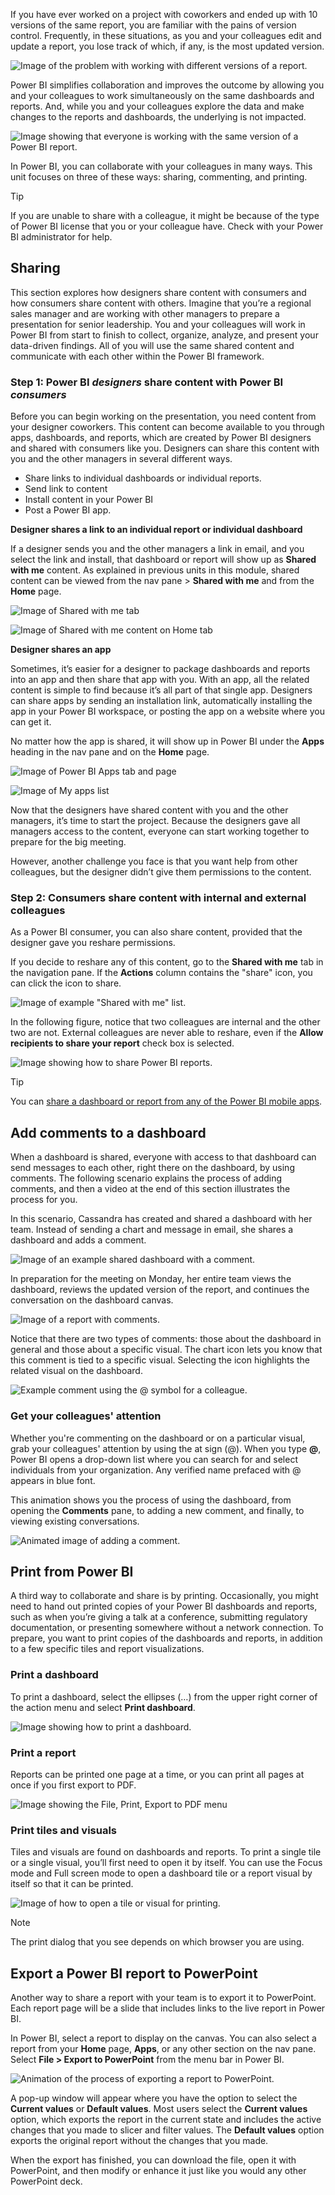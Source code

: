 If you have ever worked on a project with coworkers and ended up with 10 versions of the same report, you are familiar with the pains of version control. Frequently, in these situations, as you and your colleagues edit and update a report, you lose track of which, if any, is the most updated version.

![Image of the problem with working with different versions of a report.](../media/1-4/power-bi-versioning-problem7.png)

Power BI simplifies collaboration and improves the outcome by allowing you and your colleagues to work simultaneously on the same dashboards and reports. And, while you and your colleagues explore the data and make changes to the reports and dashboards, the underlying is not impacted.

![Image showing that everyone is working with the same version of a Power BI report.](../media/1-4/power-bi-versioning-solution7.png)

In Power BI, you can collaborate with your colleagues in many ways. This unit focuses on three of these ways: sharing, commenting, and printing.

> [!TIP]
> If you are unable to share with a colleague, it might be because of the type of Power BI license that you or your colleague have. Check with your Power BI administrator for help.

## Sharing

This section explores how designers share content with consumers and how consumers share content with others. Imagine that you’re a regional sales manager and are working with other managers to prepare a presentation for senior leadership. You and your colleagues will work in Power BI from start to finish to collect, organize, analyze, and present your data-driven findings. All of you will use the same shared content and communicate with each other within the Power BI framework.

### Step 1: Power BI _designers_ share content with Power BI _consumers_ 

Before you can begin working on the presentation, you need content from your designer coworkers. This content can become available to you through apps, dashboards, and reports, which are created by Power BI designers and shared with consumers like you. Designers can share this content with you and the other managers in several different ways.  

*   Share links to individual dashboards or individual reports.
*   Send link to content
*   Install content in your Power BI
*   Post a Power BI app.

**Designer shares a link to an individual report or individual dashboard**

If a designer sends you and the other managers a link in email, and you select the link and install, that dashboard or report will show up as **Shared with me** content. As explained in previous units in this module, shared content can be viewed from the nav pane > **Shared with me** and from the **Home** page.

![Image of Shared with me tab](../media/1-4/power-bi-shared.png)

![Image of Shared with me content on Home tab](../media/1-4/power-bi-home.png)

**Designer shares an app**

Sometimes, it’s easier for a designer to package dashboards and reports into an app and then share that app with you. With an app, all the related content is simple to find because it’s all part of that single app. Designers can share apps by sending an installation link, automatically installing the app in your Power BI workspace, or posting the app on a website where you can get it.

No matter how the app is shared, it will show up in Power BI under the **Apps** heading in the nav pane and on the **Home** page.

![Image of Power BI Apps tab and page](../media/1-4/power-bi-apps.png)

![Image of My apps list](../media/1-4/power-bi-my-apps.png)

Now that the designers have shared content with you and the other managers, it’s time to start the project. Because the designers gave all managers access to the content, everyone can start working together to prepare for the big meeting.

However, another challenge you face is that you want help from other colleagues, but the designer didn’t give them permissions to the content.

### Step 2: Consumers share content with internal and external colleagues
As a Power BI consumer, you can also share content, provided that the designer gave you reshare permissions.

If you decide to reshare any of this content, go to the **Shared with me** tab in the navigation pane. If the **Actions** column contains the "share" icon, you can click the icon to share. 

![Image of example "Shared with me" list.](../media/1-4/power-bi-share-reports.png)

In the following figure, notice that two colleagues are internal and the other two are not. External colleagues are never able to reshare, even if the **Allow recipients to share your report** check box is selected.

![Image showing how to share Power BI reports.](../media/1-4/power-bi-share.png)


> [!TIP]
> You can [share a dashboard or report from any of the Power BI mobile apps](https://docs.microsoft.com/power-bi/consumer/mobile/mobile-share-dashboard-from-the-mobile-apps). 


## Add comments to a dashboard

When a dashboard is shared, everyone with access to that dashboard can send messages to each other, right there on the dashboard, by using comments. The following scenario explains the process of adding comments, and then a video at the end of this section illustrates the process for you.

In this scenario, Cassandra has created and shared a dashboard with her team. Instead of sending a chart and message in email, she shares a dashboard and adds a comment.

![Image of an example shared dashboard with a comment.](../media/1-4/power-bi-discussion.png)

In preparation for the meeting on Monday, her entire team views the dashboard, reviews the updated version of the report, and continues the conversation on the dashboard canvas. 

![Image of a report with comments.](../media/1-4/power-bi-comment6.png)

Notice that there are two types of comments: those about the dashboard in general and those about a specific visual. The chart icon lets you know that this comment is tied to a specific visual. Selecting the icon highlights the related visual on the dashboard.

![Example comment using the @ symbol for a colleague.](../media/1-4/power-bi-comment-icon.png)

### Get your colleagues' attention 

Whether you're commenting on the dashboard or on a particular visual, grab your colleagues' attention by using the at sign (@). When you type **@**, Power BI opens a drop-down list where you can search for and select individuals from your organization. Any verified name prefaced with @ appears in blue font.


This animation shows you the process of using the dashboard, from opening the **Comments** pane, to adding a new comment, and finally, to viewing existing conversations.

![Animated image of adding a comment.](../media/1-4/power-bi-commenting.gif)


## Print from Power BI

A third way to collaborate and share is by printing. Occasionally, you might need to hand out printed copies of your Power BI dashboards and reports, such as when you’re giving a talk at a conference, submitting regulatory documentation, or presenting somewhere without a network connection. To prepare, you want to print copies of the dashboards and reports, in addition to a few specific tiles and report visualizations. 

### Print a dashboard

To print a dashboard, select the ellipses (…) from the upper right corner of the action menu and select **Print dashboard**.

![Image showing how to print a dashboard.](../media/1-4/power-bi-print-dash.png)

### Print a report

Reports can be printed one page at a time, or you can print all pages at once if you first export to PDF.

![Image showing the File, Print, Export to PDF menu](../media/1-4/power-bi-print-pdf.png)

### Print tiles and visuals

Tiles and visuals are found on dashboards and reports. To print a single tile or a single visual, you’ll first need to open it by itself. You can use the Focus mode and Full screen mode to open a dashboard tile or a report visual by itself so that it can be printed.

![Image of how to open a tile or visual for printing.](../media/1-4/power-bi-print-tile.png)


> [!NOTE] 
> The print dialog that you see depends on which browser you are using.

## Export a Power BI report to PowerPoint

Another way to share a report with your team is to export it to PowerPoint. Each report page will be a slide that includes links to the live report in Power BI.

In Power BI, select a report to display on the canvas. You can also select a report from your **Home** page, **Apps**, or any other section on the nav pane. Select **File > Export to PowerPoint** from the menu bar in Power BI.

![Animation of the process of exporting a report to PowerPoint.](../media/1-4/power-bi-export-pptx.gif)

A pop-up window will appear where you have the option to select the **Current values** or **Default values**. Most users select the **Current values** option, which exports the report in the current state and includes the active changes that you made to slicer and filter values. The **Default values** option exports the original report without the changes that you made.

When the export has finished, you can download the file, open it with PowerPoint, and then modify or enhance it just like you would any other PowerPoint deck.
